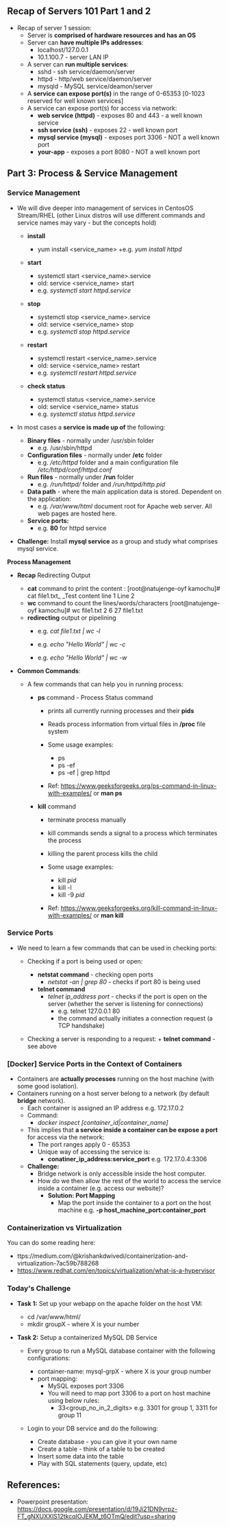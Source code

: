 
## Recap of Servers 101 Part 1 and 2 

+ Recap of server 1 session:
    + Server is **comprised of hardware resources and has an OS**
    + Server can **have multiple IPs addresses**:
        + localhost/127.0.0.1
        + 10.1.100.7 - server LAN IP 
    + A server can **run multiple services**:
        + sshd - ssh service/daemon/server 
        + httpd - http/web service/daemon/server
        + mysqld - MySQL service/deamon/server 
    + A **service can expose port(s)** in the range of 0-65353 [0-1023 reserved for well known services]
    + A service can expose port(s) for access via network: 
        + **web service (httpd)** - exposes 80 and 443 - a well known service 
        + **ssh service (ssh)** - exposes 22 - well known port 
        + **mysql service (mysql)** - exposes port 3306 - NOT a well known port 
        + **your-app** - exposes a port 8080 - NOT a well known port 

## Part 3: Process & Service Management 

### Service Management 
+ We will dive deeper into management of services in CentosOS Stream/RHEL (other Linux distros will use different commands and service names may vary - but the concepts hold)
    + **install** 
        + yum install <service_name>
        +e.g. _yum install httpd_
    + **start**
        + systemctl start <service_name>.service
        + old: service <service_name> start 
        + e.g. _systemctl start httpd.service_

    + **stop** 
        + systemctl stop <service_name>.service
        + old: service <service_name> stop 
        + e.g. _systemctl stop httpd.service_

    + **restart** 
        + systemctl restart <service_name>.service
        + old: service <service_name> restart 
        + e.g. _systemctl restart httpd.service_

    + **check status** 
        + systemctl status <service_name>.service
        + old: service <service_name> status 
        + e.g. _systemctl status httpd.service_

+ In most cases a **service is made up of** the following:
    + **Binary files** - normally under /usr/sbin folder 
        + e.g. /usr/sbin/httpd
    + **Configuration files** - normally under **/etc** folder
        + e.g. _/etc/httpd_ folder and a main configuration file _/etc/httpd/conf/httpd.conf_ 
    + **Run files** - normally under **/run** folder 
        + e.g. _/run/httpd/_ folder and _/run/httpd/http.pid_
    + **Data path** - where the main application data is stored. Dependent on the application:
        + e.g. _/var/www/html_ document root for Apache web server. All web pages are hosted here.
    + **Service ports:**
        + e.g. **80** for httpd service 

+ **Challenge:** Install **mysql service** as a group and study what comprises mysql service. 

**Process Management**
+ **Recap** Redirecting Output 
    + **cat** command to print the content  :
        [root@natujenge-oyf kamochu]# cat file1.txt_
        _Test content line 1
        Line 2
    + **wc** command to count the lines/words/characters 
        [root@natujenge-oyf kamochu]# wc file1.txt 
        2  6 27 file1.txt
    + **redirecting** output or pipelining 
        + e.g. _cat file1.txt | wc -l_

        + e.g. _echo "Hello World" | wc -c_

        + e.g. _echo "Hello World" | wc -w_

+ **Common Commands**:
    + A few commands that can help you in running process: 
        + **ps** command - Process Status command  
            + prints all currently running processes and their **pids**
            + Reads process information from virtual files in **/proc** file system 

            + Some usage examples:
                + ps 
                + ps -ef 
                + ps -ef | grep httpd

            + Ref: https://www.geeksforgeeks.org/ps-command-in-linux-with-examples/ or **man ps** 

        + **kill** command 
            + terminate process manually 
            + kill commands sends a signal to a process which terminates the process 

            + killing the parent process kills the child

            + Some usage examples:
                + kill _pid_
                + kill -l 
                + kill -9 _pid_ 

            + Ref: https://www.geeksforgeeks.org/kill-command-in-linux-with-examples/ or **man kill**


### Service Ports  

+ We need to learn a few commands that can be used in checking ports: 
    + Checking if a port is being used or open:
        + **netstat command**  - checking open ports 
            + _netstat -an | grep 80_ - checks if port 80 is being used  
        + **telnet command**
            + _telnet ip_address port_ - checks if the port is open on the server (whether the server is listening for connections)
                + e.g. telnet 127.0.0.1 80 
                + the command actually initiates a connection request (a TCP handshake)

    + Checking a server is responding to a request:
            + **telnet command** - see above 

    
### [Docker] Service Ports in the Context of Containers 
+ Containers are **actually processes** running on the host machine (with some good isolation). 
+ Containers running on a host server belong to a network (by default **bridge** network). 
    + Each container is assigned an IP address e.g. 172.17.0.2
    + Command:
        + _docker inspect [container_id|container_name]_ 
    + This implies that **a service inside a container can be expose a port** for access via the network:
        + The port ranges apply 0 - 65353 
        + Unique way of accessing the service is:
            + **conatiner_ip_address:service_port** e.g. 172.17.0.4:3306 
    + **Challenge:**
        + Bridge network is only accessible inside the host computer.
        + How do we then allow the rest of the world to access the service inside a container (e.g. access our website)?
            +  **Solution: Port Mapping**
                + Map the port inside the container to a port on the host machine 
                    e.g. **-p host_machine_port:container_port** 


### Containerization vs Virtualization

You can do some reading here:

+ ttps://medium.com/@krishankdwivedi/containerization-and-virtualization-7ac59b788268
+ https://www.redhat.com/en/topics/virtualization/what-is-a-hypervisor

### Today's Challenge

+ **Task 1:** Set up your webapp on the apache folder on the host VM: 
    + cd /var/www/html/
    + mkdir groupX - where X is your number 

+ **Task 2:** Setup a containerized MySQL DB Service 
    + Every group to run a MySQL database container with the following configurations:
        + container-name: mysql-grpX - where X is your group number 
        + port mapping:
            + MySQL exposes port 3306 
            + You will need to map port 3306 to a port on host machine using below rules:
                + 33<group_no_in_2_digits> e.g. 3301 for group 1, 3311 for group 11
    
    + Login to your DB service and do the following:
        + Create database - you can give it your own name 
        + Create a table - think of a table to be created 
        + Insert some data into the table
        + Play with SQL statements (query, update, etc)


## References:

+ Powerpoint presentation: https://docs.google.com/presentation/d/19Ji21DN9yrpz-FT_gNXUXXlS12tkcqIOJEKM_t6OTmQ/edit?usp=sharing
